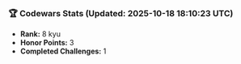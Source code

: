 ### 🏆 Codewars Stats (Updated: 2025-10-18 18:10:23 UTC)

- **Rank:** 8 kyu
- **Honor Points:** 3
- **Completed Challenges:** 1
